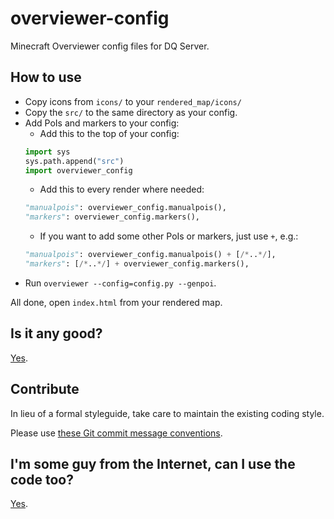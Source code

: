 # overviewer-config
Minecraft Overviewer config files for DQ Server.

## How to use

- Copy icons from `icons/` to your `rendered_map/icons/`
- Copy the `src/` to the same directory as your config.
- Add PoIs and markers to your config:
  - Add this to the top of your config:
  ```python
  import sys
  sys.path.append("src")
  import overviewer_config
  ```
  - Add this to every render where needed:
  ```python
  "manualpois": overviewer_config.manualpois(),
  "markers": overviewer_config.markers(),
  ```
  - If you want to add some other PoIs or markers, just use `+`, e.g.:  
  ```python
  "manualpois": overviewer_config.manualpois() + [/*..*/],
  "markers": [/*..*/] + overviewer_config.markers(),
  ```
- Run `overviewer --config=config.py --genpoi`.

All done, open `index.html` from your rendered map.

## Is it any good?

[Yes](https://news.ycombinator.com/item?id=3067434).

## Contribute

In lieu of a formal styleguide, take care to maintain the existing coding style.

Please use [these Git commit message conventions](https://docs.google.com/document/d/1QrDFcIiPjSLDn3EL15IJygNPiHORgU1_OOAqWjiDU5Y/edit#heading=h.em2hiij8p46d).

## I'm some guy from the Internet, can I use the code too?

[Yes](LICENSE).
